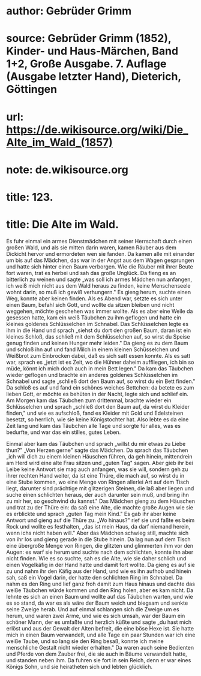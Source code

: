 # author: Gebrüder Grimm
# source: Gebrüder Grimm (1852), Kinder- und Haus-Märchen, Band 1+2, Große Ausgabe. 7. Auflage (Ausgabe letzter Hand), Dieterich, Göttingen
# url: https://de.wikisource.org/wiki/Die_Alte_im_Wald_(1857)
# note: de.wikisource.org
# title: 123.

# title: Die Alte im Wald.

Es fuhr einmal ein armes Dienstmädchen mit seiner Herrschaft durch einen großen Wald, und als sie mitten darin waren, kamen Räuber aus dem Dickicht hervor und ermordeten wen sie fanden. Da kamen alle mit einander um bis auf das Mädchen, das war in der Angst aus dem Wagen gesprungen und hatte sich hinter einen Baum verborgen. Wie die Räuber mit ihrer Beute fort waren, trat es herbei und sah das große Unglück. Da fieng es an bitterlich zu weinen und sagte „was soll ich armes Mädchen nun anfangen, ich weiß mich nicht aus dem Wald heraus zu finden, keine Menschenseele wohnt darin, so muß ich gewiß verhungern." Es gieng herum, suchte einen Weg, konnte aber keinen finden. Als es Abend war, setzte es sich unter einen Baum, befahl sich Gott, und wollte da sitzen bleiben und nicht weggehen, möchte geschehen was immer wollte. Als es aber eine Weile da gesessen hatte, kam ein weiß Täubchen zu ihm geflogen und hatte ein kleines goldenes Schlüsselchen im Schnabel. Das Schlüsselchen legte es ihm in die Hand und sprach „siehst du dort den großen Baum, daran ist ein kleines Schloß, das schließ mit dem Schlüsselchen auf, so wirst du Speise genug finden und keinen Hunger mehr leiden." Da gieng es zu dem Baum und schloß ihn auf und fand Milch in einem kleinen Schüsselchen und Weißbrot zum Einbrocken dabei, daß es sich satt essen konnte. Als es satt war, sprach es „jetzt ist es Zeit, wo die Hühner daheim auffliegen, ich bin so müde, könnt ich mich doch auch in mein Bett legen." Da kam  das Täubchen wieder geflogen und brachte ein anderes goldenes Schlüsselchen im Schnabel und sagte „schließ dort den Baum auf, so wirst du ein Bett finden." Da schloß es auf und fand ein schönes weiches Bettchen: da betete es zum lieben Gott, er möchte es behüten in der Nacht, legte sich und schlief ein. Am Morgen kam das Täubchen zum drittenmal, brachte wieder ein Schlüsselchen und sprach „schließ dort den Baum auf, da wirst du Kleider finden," und wie es aufschloß, fand es Kleider mit Gold und Edelsteinen besetzt, so herrlich, wie sie keine Königstochter hat. Also lebte es da eine Zeit lang und kam das Täubchen alle Tage und sorgte für alles, was es bedurfte, und war das ein stilles, gutes Leben. 

Einmal aber kam das Täubchen und sprach „willst du mir etwas zu Liebe thun?" „Von Herzen gerne" sagte das Mädchen. Da sprach das Täubchen „ich will dich zu einem kleinen Häuschen führen, da geh hinein, mittendrein am Herd wird eine alte Frau sitzen und „guten Tag" sagen. Aber gieb ihr bei Leibe keine Antwort sie mag auch anfangen, was sie will, sondern geh zu ihrer rechten Hand weiter, da ist eine Thüre, die mach auf, so wirst du in eine Stube kommen, wo eine Menge von Ringen allerlei Art auf dem Tisch liegt, darunter sind prächtige mit glitzerigen Steinen, die laß aber liegen und suche einen schlichten heraus, der auch darunter sein muß, und bring ihn zu mir her, so geschwind du kannst." Das Mädchen gieng zu dem Häuschen und trat zu der Thüre ein: da saß eine Alte, die machte große Augen wie sie es erblickte und sprach „guten Tag mein Kind." Es gab ihr aber keine Antwort und gieng auf die Thüre zu. „Wo hinaus?" rief sie und faßte es beim Rock und wollte es festhalten, „das ist mein Haus, da darf niemand herein, wenn ichs nicht haben will." Aber das Mädchen schwieg still, machte sich von ihr los und gieng gerade in die Stube hinein. Da lag nun auf dem Tisch eine übergroße  Menge von Ringen, die glitzten und glimmerten ihm vor den Augen: es warf sie herum und suchte nach dem schlichten, konnte ihn aber nicht finden. Wie es so suchte, sah es die Alte, wie sie daher schlich und einen Vogelkäfig in der Hand hatte und damit fort wollte. Da gieng es auf sie zu und nahm ihr den Käfig aus der Hand, und wie es ihn aufhob und hinein sah, saß ein Vogel darin, der hatte den schlichten Ring im Schnabel. Da nahm es den Ring und lief ganz froh damit zum Haus hinaus und dachte das weiße Täubchen würde kommen und den Ring holen, aber es kam nicht. Da lehnte es sich an einen Baum und wollte auf das Täubchen warten, und wie es so stand, da war es als wäre der Baum weich und biegsam und senkte seine Zweige herab. Und auf einmal schlangen sich die Zweige um es herum, und waren zwei Arme, und wie es sich umsah, war der Baum ein schöner Mann, der es umfaßte und herzlich küßte und sagte „du hast mich erlöst und aus der Gewalt der Alten befreit, die eine böse Hexe ist. Sie hatte mich in einen Baum verwandelt, und alle Tage ein paar Stunden war ich eine weiße Taube, und so lang sie den Ring besaß, konnte ich meine menschliche Gestalt nicht wieder erhalten." Da waren auch seine Bedienten und Pferde von dem Zauber frei, die sie auch in Bäume verwandelt hatte, und standen neben ihm. Da fuhren sie fort in sein Reich, denn er war eines Königs Sohn, und sie heiratheten sich und lebten glücklich. 

